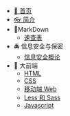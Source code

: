 - [🎨 首页](/)
- [👓 简介](./README.md)
- 📝MarkDown
  - [速查表](./MarkDown/MarkDown.md)
- 🚔 信息安全与保密
  - [信息安全概论](./信息安全与保密/信息安全概论.md)
- 🚀 大前端
  - [HTML](./大前端/html.md)
  - [CSS](./大前端/css.md)
  - [移动端 Web](./大前端/移动web.md)
  - [Less 和 Sass](./大前端/Less%20Sass.md)
  - [Javascript](./大前端/javascript.md)
